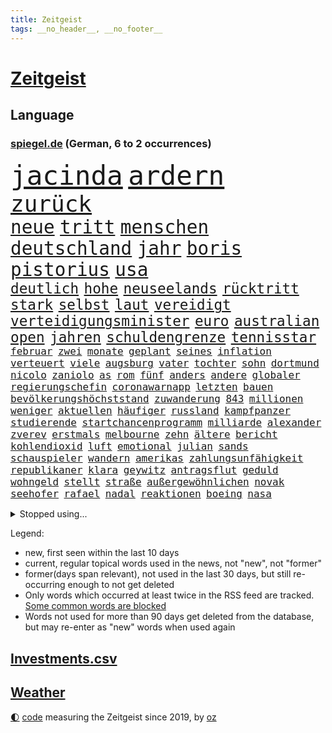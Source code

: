 ```yaml
---
title: Zeitgeist
tags: __no_header__, __no_footer__
---
```


# [Zeitgeist](https://oliz.io/zeitgeist/)

## Language

<h3><a href="https://www.spiegel.de" target="_blank">spiegel.de</a> (German, 6 to 2 occurrences)</h3>
<p style="font-family:monospace">
<span style="font-size:32pt"><a href="news_links.html#jacinda" class="current">jacinda</a></span>
<span style="font-size:32pt"><a href="news_links.html#ardern" class="current">ardern</a></span>
<br>
<span style="font-size:27pt"><a href="news_links.html#zurück" class="current">zurück</a></span>
<br>
<span style="font-size:22pt"><a href="news_links.html#neue" class="current">neue</a></span>
<span style="font-size:22pt"><a href="news_links.html#tritt" class="current">tritt</a></span>
<span style="font-size:22pt"><a href="news_links.html#menschen" class="current">menschen</a></span>
<span style="font-size:22pt"><a href="news_links.html#deutschland" class="current">deutschland</a></span>
<span style="font-size:22pt"><a href="news_links.html#jahr" class="current">jahr</a></span>
<span style="font-size:22pt"><a href="news_links.html#boris" class="current">boris</a></span>
<span style="font-size:22pt"><a href="news_links.html#pistorius" class="new">pistorius</a></span>
<span style="font-size:22pt"><a href="news_links.html#usa" class="current">usa</a></span>
<br>
<span style="font-size:17pt"><a href="news_links.html#deutlich" class="current">deutlich</a></span>
<span style="font-size:17pt"><a href="news_links.html#hohe" class="current">hohe</a></span>
<span style="font-size:17pt"><a href="news_links.html#neuseelands" class="current">neuseelands</a></span>
<span style="font-size:17pt"><a href="news_links.html#rücktritt" class="current">rücktritt</a></span>
<span style="font-size:17pt"><a href="news_links.html#stark" class="current">stark</a></span>
<span style="font-size:17pt"><a href="news_links.html#selbst" class="current">selbst</a></span>
<span style="font-size:17pt"><a href="news_links.html#laut" class="current">laut</a></span>
<span style="font-size:17pt"><a href="news_links.html#vereidigt" class="current">vereidigt</a></span>
<span style="font-size:17pt"><a href="news_links.html#verteidigungsminister" class="current">verteidigungsminister</a></span>
<span style="font-size:17pt"><a href="news_links.html#euro" class="current">euro</a></span>
<span style="font-size:17pt"><a href="news_links.html#australian" class="current">australian</a></span>
<span style="font-size:17pt"><a href="news_links.html#open" class="current">open</a></span>
<span style="font-size:17pt"><a href="news_links.html#jahren" class="current">jahren</a></span>
<span style="font-size:17pt"><a href="news_links.html#schuldengrenze" class="new">schuldengrenze</a></span>
<span style="font-size:17pt"><a href="news_links.html#tennisstar" class="current">tennisstar</a></span>
<br>
<span style="font-size:12pt"><a href="news_links.html#februar" class="current">februar</a></span>
<span style="font-size:12pt"><a href="news_links.html#zwei" class="current">zwei</a></span>
<span style="font-size:12pt"><a href="news_links.html#monate" class="current">monate</a></span>
<span style="font-size:12pt"><a href="news_links.html#geplant" class="current">geplant</a></span>
<span style="font-size:12pt"><a href="news_links.html#seines" class="current">seines</a></span>
<span style="font-size:12pt"><a href="news_links.html#inflation" class="current">inflation</a></span>
<span style="font-size:12pt"><a href="news_links.html#verteuert" class="current">verteuert</a></span>
<span style="font-size:12pt"><a href="news_links.html#viele" class="current">viele</a></span>
<span style="font-size:12pt"><a href="news_links.html#augsburg" class="current">augsburg</a></span>
<span style="font-size:12pt"><a href="news_links.html#vater" class="current">vater</a></span>
<span style="font-size:12pt"><a href="news_links.html#tochter" class="current">tochter</a></span>
<span style="font-size:12pt"><a href="news_links.html#sohn" class="current">sohn</a></span>
<span style="font-size:12pt"><a href="news_links.html#dortmund" class="current">dortmund</a></span>
<span style="font-size:12pt"><a href="news_links.html#nicolo" class="new">nicolo</a></span>
<span style="font-size:12pt"><a href="news_links.html#zaniolo" class="new">zaniolo</a></span>
<span style="font-size:12pt"><a href="news_links.html#as" class="current">as</a></span>
<span style="font-size:12pt"><a href="news_links.html#rom" class="current">rom</a></span>
<span style="font-size:12pt"><a href="news_links.html#fünf" class="current">fünf</a></span>
<span style="font-size:12pt"><a href="news_links.html#anders" class="current">anders</a></span>
<span style="font-size:12pt"><a href="news_links.html#andere" class="current">andere</a></span>
<span style="font-size:12pt"><a href="news_links.html#globaler" class="current">globaler</a></span>
<span style="font-size:12pt"><a href="news_links.html#regierungschefin" class="current">regierungschefin</a></span>
<span style="font-size:12pt"><a href="news_links.html#coronawarnapp" class="new">coronawarnapp</a></span>
<span style="font-size:12pt"><a href="news_links.html#letzten" class="current">letzten</a></span>
<span style="font-size:12pt"><a href="news_links.html#bauen" class="current">bauen</a></span>
<span style="font-size:12pt"><a href="news_links.html#bevölkerungshöchststand" class="new">bevölkerungshöchststand</a></span>
<span style="font-size:12pt"><a href="news_links.html#zuwanderung" class="current">zuwanderung</a></span>
<span style="font-size:12pt"><a href="news_links.html#843" class="new">843</a></span>
<span style="font-size:12pt"><a href="news_links.html#millionen" class="current">millionen</a></span>
<span style="font-size:12pt"><a href="news_links.html#weniger" class="current">weniger</a></span>
<span style="font-size:12pt"><a href="news_links.html#aktuellen" class="current">aktuellen</a></span>
<span style="font-size:12pt"><a href="news_links.html#häufiger" class="current">häufiger</a></span>
<span style="font-size:12pt"><a href="news_links.html#russland" class="current">russland</a></span>
<span style="font-size:12pt"><a href="news_links.html#kampfpanzer" class="current">kampfpanzer</a></span>
<span style="font-size:12pt"><a href="news_links.html#studierende" class="current">studierende</a></span>
<span style="font-size:12pt"><a href="news_links.html#startchancenprogramm" class="new">startchancenprogramm</a></span>
<span style="font-size:12pt"><a href="news_links.html#milliarde" class="current">milliarde</a></span>
<span style="font-size:12pt"><a href="news_links.html#alexander" class="current">alexander</a></span>
<span style="font-size:12pt"><a href="news_links.html#zverev" class="current">zverev</a></span>
<span style="font-size:12pt"><a href="news_links.html#erstmals" class="current">erstmals</a></span>
<span style="font-size:12pt"><a href="news_links.html#melbourne" class="current">melbourne</a></span>
<span style="font-size:12pt"><a href="news_links.html#zehn" class="current">zehn</a></span>
<span style="font-size:12pt"><a href="news_links.html#ältere" class="current">ältere</a></span>
<span style="font-size:12pt"><a href="news_links.html#bericht" class="current">bericht</a></span>
<span style="font-size:12pt"><a href="news_links.html#kohlendioxid" class="current">kohlendioxid</a></span>
<span style="font-size:12pt"><a href="news_links.html#luft" class="current">luft</a></span>
<span style="font-size:12pt"><a href="news_links.html#emotional" class="current">emotional</a></span>
<span style="font-size:12pt"><a href="news_links.html#julian" class="current">julian</a></span>
<span style="font-size:12pt"><a href="news_links.html#sands" class="new">sands</a></span>
<span style="font-size:12pt"><a href="news_links.html#schauspieler" class="current">schauspieler</a></span>
<span style="font-size:12pt"><a href="news_links.html#wandern" class="current">wandern</a></span>
<span style="font-size:12pt"><a href="news_links.html#amerikas" class="current">amerikas</a></span>
<span style="font-size:12pt"><a href="news_links.html#zahlungsunfähigkeit" class="new">zahlungsunfähigkeit</a></span>
<span style="font-size:12pt"><a href="news_links.html#republikaner" class="current">republikaner</a></span>
<span style="font-size:12pt"><a href="news_links.html#klara" class="current">klara</a></span>
<span style="font-size:12pt"><a href="news_links.html#geywitz" class="new">geywitz</a></span>
<span style="font-size:12pt"><a href="news_links.html#antragsflut" class="new">antragsflut</a></span>
<span style="font-size:12pt"><a href="news_links.html#geduld" class="current">geduld</a></span>
<span style="font-size:12pt"><a href="news_links.html#wohngeld" class="current">wohngeld</a></span>
<span style="font-size:12pt"><a href="news_links.html#stellt" class="current">stellt</a></span>
<span style="font-size:12pt"><a href="news_links.html#straße" class="current">straße</a></span>
<span style="font-size:12pt"><a href="news_links.html#außergewöhnlichen" class="current">außergewöhnlichen</a></span>
<span style="font-size:12pt"><a href="news_links.html#novak" class="current">novak</a></span>
<span style="font-size:12pt"><a href="news_links.html#seehofer" class="current">seehofer</a></span>
<span style="font-size:12pt"><a href="news_links.html#rafael" class="current">rafael</a></span>
<span style="font-size:12pt"><a href="news_links.html#nadal" class="current">nadal</a></span>
<span style="font-size:12pt"><a href="news_links.html#reaktionen" class="current">reaktionen</a></span>
<span style="font-size:12pt"><a href="news_links.html#boeing" class="current">boeing</a></span>
<span style="font-size:12pt"><a href="news_links.html#nasa" class="current">nasa</a></span>
</p>
<details>
<summary>Stopped using...</summary>
<p class="former" style="font-size:12pt">
beobachtet(820) turnier(820) einwohner(819) historiker(819) asche(818) geeinigt(818) verstehen(818) willen(818) aktien(817) diktator(817) geholt(817) münchner(817) treffer(817) verweigert(817) endet(816) energien(816) hollywood(816) minderheit(816) spuren(816) st(816) zuerst(816) angebot(815) erzielt(815) flick(815) google(815) hansi(815) hinterlassen(815) hsv(815) landtag(815) nationalmannschaft(815) polizeieinsatz(815) stich(815) szenen(815) überlebte(815) bundesweite(814) digitalisierung(814) flammen(814) gestartet(814) herbert(814) mannschaft(814) partner(814) schwarze(814) thailand(814) wirkte(814) zahlung(814) atmosphäre(813) bundestags(813) doku(813) lager(813) lehnen(813) stunde(813) versteckt(813) äußern(813) behandlung(812) entlastet(812) hieß(812) kämpfer(812) mancherorts(812) moderne(812) schlug(812) unterricht(812) vergessen(812) wahlen(812) abends(811) angeklagter(811) denken(811) depressionen(811) interne(811) klimaneutral(811) krankenhäusern(811) witz(811) bitten(810) eingeschränkt(810) engagement(810) getrennt(810) wirken(810) drama(809) gelände(809) gesamte(809) netzwerk(809) recep(809) spekuliert(809) tayyip(809) versteigert(809) vorbereitet(809) bedenken(808) einstigen(808) ließen(808) reporter(808) anspruch(807) endspiel(807) niederlanden(807) schwangere(807) triumph(807) umwelt(807) veranstaltung(807) verschieben(807) eintracht(806) halben(806) klimapolitik(806) märchen(806) nominiert(806) selben(806) aufnahme(805) fahrrad(805) kiel(805) kindesmissbrauch(805) anthony(804) abgebrochen(803) bestraft(803) ermittlern(803) möglichst(803) rat(803) schauen(803) schnellen(803) starker(803) verbindung(803) wiederholt(803) amerikanischen(802) durchsuchungen(802) lieferten(802) sinn(802) drastische(800) eigentümer(800) schottland(800) aktivistin(799) stärke(799) eklat(798) jemen(798) begründet(797) olympische(797) organisation(797) vw(797) beteiligung(796) gering(795) küstenwache(795) belegen(794) em(794) gesundheitsministerium(794) pflegekräfte(794) lücke(792) brach(790) landesweit(789) nachbar(789) verwickelt(789) papier(788) bürgerinnen(787) teilnahme(787) apps(786) favorit(786) griechischen(786) s(783) folter(782) abhängig(781) bangt(781) schaut(780) aufgefunden(779) rang(778) kassieren(777) rutschte(774) schock(773) sarah(772) schmerz(770) sogenannten(769) erhebliche(762) nächstes(762) karlsruhe(761) härtere(755) tolle(755) heizen(754) marine(754) 85(749) maschinen(746) ausweg(745) ärmelkanal(745) brachten(739) auslieferung(735) kuba(728) polizeiruf(714) zusätzlichen(705) zusammenbruch(678) rückgang(671) medaille(668) hochschulen(660) verantwortliche(649) politikern(648) zusammengebrochen(647) bewirbt(641) westlichen(618) zwischenfall(617) forschende(607) trost(601) holz(596) regierungskoalition(596) gestanden(594) durchbruch(591) 800(589) lehren(576) flohen(574) fotografen(560) aussterben(556) lebensmitteln(556) arte(551) morgens(551) rereportage(551) brannte(548) irre(541) bundesrat(539) 9(537) chaotischen(532) polnischen(521) sichtbar(520) gremium(518) erfolglos(517) vertretung(515) fraktion(509) erkrankte(503) exil(501) gerissen(499) händen(489) überraschende(483) fifa(481) diebe(480) nachmittag(479) kalten(478) meldeten(468) draghi(466) arten(465) worum(464) einigt(463) militärmanöver(463) kursieren(456) abkommen(453) emotionen(449) zentralen(446) bahnen(441) eingefroren(440) gaslieferungen(439) zeitpunkt(436) bedrängt(435) volksverhetzung(435) einander(432) gasversorgung(431) inklusive(423) schlimme(422) härte(421) luftwaffe(420) schülerin(419) töchtern(419) stadtteil(414) generationen(413) 77(412) summen(411) rande(407) auge(405) geringer(405) gestiegene(404) regierungen(403) trip(403) beteiligte(402) guterres(400) verwüstung(398) historischer(397) begehen(395) wmteilnahme(395) auseinandersetzungen(394) außenministerium(393) piloten(392) brandbrief(389) dinosaurier(387) meteorologen(387) personalnot(383) swift(383) teuerung(378) zuständig(378) gedenkt(375) senden(374) beziehen(372) bronze(369) bundesinnenministerin(369) getreten(368) traurige(368) südosten(365) menschenrechtler(364) gefechte(360) meere(358) normalen(358) spektakel(358) geplatzt(357) wolf(357) vorm(356) kahn(354) verkaufte(353) verringern(351) geschenk(348) mitgliedstaaten(347) mutigen(346) 2002(343) brandanschlag(340) verzweifeln(339) justizministerium(337) teilten(336) 49(335) stuttgarter(334) einheit(332) fisch(332) gymnasium(331) berlusconi(330) fremd(330) silvio(330) erstem(329) hut(329) solo(329) reichweite(327) runter(323) schätzt(323) bejubelt(321) kylian(321) mbappé(321) rekonstruktion(320) klug(319) schülern(313) leuten(311) gitter(309) sklaverei(309) problems(308) dubiosen(307) straßburg(306) krause(304) terror(303) lücken(301) lebe(300) arbeitszeit(299) bomben(298) taktik(298) inakzeptable(295) maskendeals(294) odessa(294) spiegelbildungsnewsletter(294) statistisches(294) stoff(294) fußballspiel(293) linkspartei(293) beschuldigten(290) evakuierung(290) rekordtief(289) töchter(288) monarchie(287) 34(284) dylan(284) melanie(284) links(282) zugriff(281) energiesparen(280) breiten(279) wiederaufbau(279) austricksen(278) lohn(277) messerattacke(277) hochrangige(275) günstige(274) zuflucht(271) nationalelf(270) spart(270) g20(269) crew(268) kriegsführung(268) fußballweltmeisterschaft(267) registrierte(267) my(266) notfall(266) 48(265) abgrund(264) g7(263) jamal(263) hängengeblieben(261) ernste(257) spannung(257) belegschaft(256) täters(256) 24jährige(254) einsetzt(251) würdigung(251) gewalttaten(250) eingeschläfert(249) schwedens(249) hammer(248) indische(246) taugt(246) aufeinander(244) bayreuth(244) generalstaatsanwaltschaft(244) stichwahl(244) export(243) 84(241) übergriffen(241) verdrängen(240) ankara(239) jubel(239) ifoinstituts(237) lokführer(236) befugnisse(235) verlaufen(231) hoeneß(229) uli(229) netzagenturchef(227) prinzessin(227) love(226) schutzmasken(223) gestürmt(222) längerer(220) angeschlagenen(218) ausgezahlt(218) waggons(218) dauerhaften(217) budget(214) elfmeterschießen(214) libanon(214) brittney(213) griner(213) ryanair(213) sanktionieren(213) 21jähriger(211) einzudämmen(211) erdoğans(211) besseren(210) nachbesserungen(210) kaffee(209) henry(203) ruben(203) provozieren(201) turbulenzen(201) manch(200) tempel(200) zunehmender(200) chaotisch(199) bahnsteig(198) weltrekord(197) attestiert(196) jimmy(196) stilhighlights(196) 9eurotickets(195) defekt(195) fotografinnen(195) terrororganisation(195) medikament(194) brad(193) mitgenommen(193) pitt(193) sicheren(192) tanz(192) erobern(190) intervention(190) neustart(190) wmhalbfinale(189) arbeiteten(188) braun(186) erfinder(186) jubelte(186) helmut(185) bruttoinlandsprodukt(184) angelegte(183) genauer(181) stützen(181) geeigneten(179) rettungsaktion(178) fläche(177) detonationen(176) gestrandete(176) hessische(176) portugals(176) reservisten(176) cumexaffäre(175) freizeit(175) misere(175) vorschreiben(175) abgebrannt(174) abschlusserklärung(174) urlauber(174) demonstrant(173) horrenden(172) verletzen(172) überlegt(172) brandstifter(171) frauenrechte(171) legal(171) geflüchteter(170) koffer(169) lucas(169) oslo(169) gartenkolumne(168) grundstück(168) prostituierte(168) streicheln(168) bestechung(167) usraumfahrtbehörde(167) vergleicht(165) zugezogen(165) mangellage(164) niedrigeren(164) schwede(163) vorlage(163) gefängnissen(162) gewährleisten(162) hollywoods(162) angehoben(161) historikerin(160) klausmichael(160) zurückhaltung(160) privater(159) erzählung(158) gruppenphase(158) besprüht(157) klimafreundlich(157) tribut(157) spiegelreporterin(156) beistand(155) offenlegen(155) hagen(154) mateusz(153) fahrerin(152) ellen(151) unterkunft(151) 40jährige(148) kulturpolitik(148) manipulation(148) schmelzen(148) giorgia(147) krankenhausgesellschaft(147) meloni(147) aufatmen(146) gründet(146) kanalinsel(146) komplikationen(145) beseitigt(144) nation(144) üblich(144) krisenzeiten(143) raketenangriffen(143) ron(143) schreitet(143) durchs(142) jährliches(142) postfaschistische(142) dopingprobe(141) dopings(141) flüssen(141) musiala(141) programmiert(141) verabschiedete(140) berechnungen(139) einladung(139) hoffnungsträger(138) bestes(137) desantis(136) leistet(136) herunter(135) shitstorm(135) zugrunde(135) späte(134) überraschen(134) bedauert(133) haken(133) harmlos(133) home(133) tv+(132) wunderbar(132) angezeigt(130) fische(130) rot(130) toronto(130) energiequelle(128) falten(128) gehörten(128) klappen(128) anhaltender(127) aufbegehren(127) hilfspaket(126) regenfällen(126) 00(125) ermordete(125) goldener(125) verstöße(125) eismassen(124) lebensgefährliche(124) rihanna(124) rutschen(124) tagesordnung(124) extremismus(123) seitenlinie(123) deutlicher(122) geldwäsche(121) rowling(121) gaspreisdeckel(120) oppositionschef(120) beschaffen(119) cumex(119) gänzlich(119) schiefgehen(119) skizziert(119) staatsstreich(119) befürworten(118) skigebiete(118) angeblicher(117) atlantik(117) berechnet(117) bombenanschlag(117) drehbuchautor(117) erforderlich(117) gegenmaßnahme(117) glaubte(117) behindert(115) fdpvize(115) kontroverse(115) pubs(115) toren(114) bangkok(113) indianapolis(113) regisseurin(113) überfischung(113) fauci(112) kanadischen(112) kurznachrichtendienst(112) usbörsenaufsicht(112) videotest(112) wahnvorstellungen(112) aufholjagd(111) bösewicht(111) reparatur(111) verprügelt(111) bauart(110) frühes(110) igor(110) remo(110) nutzern(109) elektroschrott(107) listen(107) abpfiff(106) argentiniens(106) nationalsozialismus(106) unabhängigen(106) vegane(106) vorurteile(106) entzieht(105) parteiübergreifend(105) fußballnationalspieler(104) iranerinnen(104) jk(104) wasserversorgung(104) nationaltrainer(103) stromkosten(103) branchen(102) rose(102) sadness(102) triangle(102) abgelöst(101) bundesnetzagenturchef(101) leyens(101) strompreisbremse(101) einverstanden(100) fußballfans(100) angelina(99) befreiten(99) betrag(99) blond(99) geschlecht(99) jolie(99) mondmission(99) verkneifen(99) krone(98) rausgeworfen(98) rekordhalter(98) masterplan(97) modewelt(97) staatsmedien(97) winkel(97) wohnraum(97) fachmesse(96) stromausfällen(96) bootsunglück(95) erschöpft(95) praktiken(95) spiels(95) sprangen(95) forscherin(94) pflichten(94) bestrafung(93) ios(93) fortschritte(92) initiiert(92) reynolds(92) antrieb(91) denke(91) it's(91) mitteilte(91) stärkere(91) wirtschaftsinteressen(91) allgegenwärtig(90) arbeitgeberpräsident(90) arbeitszeiterfassung(90) brennholz(90) charakter(90) dauerkrise(90) dulger(90) floridas(90) nahbar(90) penibel(90) verschenkt(90) wlan(90) 60jähriger(89) balkanroute(89) brutalität(89) degeneres(89) geschenke(89) grenzgebiet(89) kassierer(89) opel(89) smartwatch(89) unsozialen(89) versorgungssicherheit(89) bedeutende(88) matthäus(88) neymar(88) sofortiger(88) straucheln(88) östlund(88) 1959(87) ausrichter(87) lobte(87) nacken(87) routine(87) schenken(87) watch(87) álvarez(87) anwohnerparken(86) aquarium(86) arbeitsagentur(86) aufgenommenen(86) faktisch(86) heiko(86) innere(86) kündigungen(86) sauber(86) schmuckstücke(86) coronamaskenaffäre(85) dreieinhalb(85) düpierte(85) eingriffe(85) gasmarkt(85) harmlosen(85) juliane(85) kubaner(85) store(85) superspreaderevent(85) belastungsgrenze(84) daniela(84) imperialismus(84) mobilen(84) nominierungen(84) ode(84) schusswaffenangriff(84) verhältnissen(84) haushaltsausschuss(83) härtesten(83) kern(83) manches(83) strategischen(83) teamkollegen(83) zitiert(83) englischer(82) gehüllt(82) gruppenspiel(82) hungersnot(82) martínez(82) regimes(82) regionalbahn(82) unstimmigkeiten(82) wiktor(82) wohlbefinden(82) abfahrt(81) besiegen(81) datenanalyse(81) ecken(81) katze(81) menschenrechtsaktivisten(81) mögen(81) verschwörungsideologien(81) überbringen(81) 53jährige(80) dahintersteckt(80) guttenberg(80) karltheodor(80) belgiens(79) giroud(79) isolierung(79) olivier(79) verbandes(79) wahlsieg(79) 1813(78) alleingelassen(78) dahmer(78) deckel(78) erzielen(78) exemplar(78) faschistischen(78) judith(78) leinwand(78) mats(78) polare(78) razzien(78) verrückten(78) wmgastgeber(78) wärmen(78) alleiniger(77) finanzausschuss(77) rechtsnationalen(77) uniprofessor(77) wartezeit(77) benachteiligten(76) großrazzia(76) stadtderby(76) warburg(76) beschweren(75) fatal(75) massenweise(75) schwedisches(75) zentrales(75) applenutzer(74) dominik(74) festnehmen(74) intensiv(74) morawiecki(74) passagieren(74) sozialdemokrat(74) 7500(73) bosnienherzegowina(73) kämpferin(73) mullahregime(73) neunziger(73) schräge(73) unglücksursache(73) veganen(73) verharmlost(73) angekündigter(72) besitz(72) buchung(72) clans(72) gekehrt(72) geliebten(72) morten(72) raketenstarts(72) revolutionsgarden(72) titanic(72) blank(71) fahrplan(71) forscht(71) indonesien(71) klimaminister(71) medienschaffende(71) sec(71) spitznamen(71) ausgesperrt(70) carter(70) diktatoren(70) intensivmediziner(70) liest(70) polarisiert(70) 02rückstand(69) altem(69) ausmachen(69) desaströsen(69) dwd(69) eugipfel(69) feindselige(69) streits(69) vorziehen(69) angelegt(68) erinnerte(68) karlheinz(68) krönung(68) leukämie(68) nachtzug(68) rummenigge(68) synagoge(68) teenagerin(68) dave(67) entzug(67) finalen(67) höchststrafe(67) abbruch(66) euaußengrenzen(66) gaseinkauf(66) mittlerer(66) rentenalter(66) solidarisieren(66) unmittelbarer(66) weint(66) wertvolle(66) 124(65) berufsgruppen(65) energiepreisbremse(65) friedensnobelpreis(65) iskämpfer(65) usfußball(65) baumaterialien(64) hab(64) haftbefehle(64) horten(64) packendsten(64) schuldspruch(64) versichert(64) verwandelte(64) wwf(64) aneinander(63) auktion(63) detonation(63) sonniger(63) todesstrafe(63) egoismus(62) expolizisten(62) freigekommen(62) fußballderby(62) kriminalfall(62) spinat(62) terrorgruppe(62) achtmal(61) aufschlag(61) aufsichtsrat(61) entzogen(61) exiliranerin(61) verurteilungen(61) augenzeugen(60) ceo(60) designierte(60) inkompetenz(60) unterdrücken(60) wahlkampfauftritt(60) zentralafrikanischen(60) chipkonzerns(59) energieinfrastruktur(59) energieministerin(59) infineon(59) nachlässigkeit(59) tafeln(59) unerbittlich(59) chili(58) dita(58) erkältungswelle(58) euparlamentarier(58) klebte(58) konsulats(58) lebzeiten(58) neuerliche(58) verteidigungslinie(58) vervielfacht(58) ausbrüchen(57) chronisch(57) eingelegt(57) einheimische(57) gefälscht(57) ioc(57) marginal(57) millionenwert(57) unberechenbar(57) argentinische(56) derben(56) grant(56) leidenschaft(56) spacex(56) versicherte(56) luftabwehrsysteme(55) susan(55) ausverkauft(54) europaparlaments(54) journalistenverband(54) allermeisten(53) ausgesagt(53) ausschalten(53) flüchtlingsheim(53) gezerrt(53) grüße(53) hang(53) krishnan(53) überweisen(53) anschlagsserie(52) blattgemüse(52) filmpreis(52) human(52) kinderkliniken(52) kinderstationen(52) nonnen(52) pfleger(52) queere(52) regierungsoberhaupt(52) rights(52) unbearbeitete(52) zuständigen(52) ausgebuht(51) prozesstag(51) raue(51) rundumschlag(51) sympathie(51) tübinger(51) vorsieht(51) warmfront(51) digitaler(50) geendet(50) kinderbücher(50) behinderung(49) jets(49) mastodon(49) talentierten(49) uscharts(49) 56jährigen(48) reading(48) unerlaubt(48) 21jährige(47) beeindrucken(47) besserer(47) gewalttätiger(47) noten(47) schauten(47) unangekündigt(47) zigaretten(47) zutage(47) anschauen(46) erdrutschen(46) gegenzusteuern(46) großmeister(46) singt(46) virtuelle(46) aufwendigen(45) mariana(45) militärflugzeuge(45) warfen(45) wissenschaftlichen(45) wunderbares(45) ausharren(44) klebt(44) modelt(44) sozialamt(44) zustellung(44) 4(43) amir(43) autoreifen(43) chinareise(43) herauskommt(43) häufigsten(43) zerschlagen(43) bildungschancen(42) linkedin(42) lockdowns(42) meiden(42) energiehilfen(41) potenziell(41) ramaphosa(41) reichlich(41) rheingold(41) südafrikas(41) verheizt(41) überreicht(41) brantner(40) charme(40) drogensucht(40) grenzregion(40) winterhilfe(40) wurm(40) dan(39) euregeln(39) niemandem(39) autokennzeichen(38) blauen(38) capitals(38) coronainfizierte(38) gentleman(38) industriestaaten(38) owetschkin(38) psychiatrischen(38) twitters(38) verhafteten(38) renaissance(37) unbemannte(37) verzögerte(37) vorfreude(37) glatt(36) präsidentschaftskandidatur(36) skepsis(36) klimaklub(35) ausgabe(34) bezüglich(34) co₂abgabe(34) feind(34) i̇mamoğlu(34) podestplatz(34) argentinier(33) backstreet(33) diego(33) eintrittsalter(33) istanbuls(33) jahrhunderte(33) langfristige(33) wiederholen(33) bali(32) ungehorsam(32) brilliert(31) böden(31) echter(31) innensenatorin(31) männlich(31) nutzerinnen(31) realistisch(31) rex(31) schädel(31) siesta(31) sparsamkeit(31) tyrannosaurus(31) babyboomer(30) buenos(30) coronazeit(30) heizöl(30) skandalwm(30) wmnews(30) wmspiel(30) ärgerlich(30) übersteht(30) 2004(29) dauerhaftes(29) demokratien(29) deutschlandfunk(29) lauter(29) wutausbruch(29) 1978(28) a9(28) altnazi(28) interessenvertretung(28) leeren(28) magenta(28) marineschiff(28) nannten(28) nordeuropa(28) reinhardt(28) todesfolge(28) ukrainerinnen(28) wärmepumpe(28) ecuador(27) exekutiert(27) fifachef(27) gegensatz(27) meilenstein(27) tarifbeschäftigten(27) 1991(26) abschiebungen(26) arztpraxen(26) fiebersäfte(26) körperlicher(26) mobilfunknetz(26) rheinland(26) siegfried(26) walisische(26) wunderschöne(26) chips(25) deschamps(25) eugaspreisdeckel(25) flogen(25) fröhlich(25) vollen(25) weltfußball(25) afdbundestagsabgeordnete(24) basteln(24) bildungsminister(24) microsofts(24) erliegt(23) habhaft(23) innenleben(23) klügsten(23) schmerzt(23) usjournalist(23) vorrundenaus(23) wiederhergestellt(23) emails(22) exmitarbeiter(22) führungsebene(22) getränke(22) goldenen(22) jay(22) kontrollgremium(22) laptop(22) leno(22) natopartner(22) redaktionsräume(22) surface(22) territoriums(22) usmoderator(22) verlorene(22) klinsmann(21) munter(21) orionkapsel(21) scheidende(21) verbannt(21) aufgibt(20) diwchef(20) erstmal(20) fratzscher(20) genozid(20) krankenschwestern(20) orion(20) rsvirus(20) selfies(20) workation(20) 265(19) anspannung(19) bedient(19) beraterfirmen(19) unterzogen(19) elternzeit(18) genitalien(18) handelsabkommen(18) schneefällen(18) support(18) weltmeisterschaften(18) zerbrochen(18) boykottieren(17) einwanderungsland(17) eisige(17) fitness(17) ronaldos(17) rsviren(17) räumten(17) traut(17) wunderbare(17) digitales(16) hofdame(16) preisobergrenze(16) rächt(16) warnstreik(16) entrüstung(15) löffel(15) nina(15) ordnen(15) protestler(15) u9(15) ursachensuche(15) vorrunde(15) 33jährigen(14) dortigen(14) durchgreifen(14) gaal(14) grauen(14) infektionswelle(14) irische(14) kitamisere(14) koordinieren(14) advent(13) derartige(13) esperanza(13) f35kampfjets(13) festliche(13) höegh(13) passagierflugzeugs(13) satellit(13) schneit(13) eubeitritt(12) fragwürdiger(12) maier(12) militärhilfe(12) minustemperaturen(12) missbrauchte(12) reichsbürgerszene(12) schulsystem(12) twitterte(12) verabredet(12) vergleichbar(12) übergossen(12) auszuscheiden(11) eröffnen(11) itexperten(11) maskengeschäfte(11) medizinischer(11) messis(11) podcastfolge(11) vergrößern(11) weltstars(11)
</p>
</details>
<p>Legend:
<ul>
<li><span class="new">new</span>, first seen within the last 10 days</li>
<li><span class="current">current</span>, regular topical words used in the news, not "new", not "former"</li>
<li><span class="former">former(days span relevant)</span>, not used in the last 30 days, but still re-occurring enough to not get deleted</li>
<li>Only words which occurred at least twice in the RSS feed are tracked. <a href="language/filters.py">Some common words are blocked</a></li>
<li>Words not used for more than 90 days get deleted from the database, but may re-enter as "new" words when used again</li>
</ul>
</p>

## [Investments](investments.html)[.csv](investments.csv)

## [Weather](weather.html)

<footer>
<a href="javascript:toggleTheme()" class="nav">🌓</a>
<a href="https://github.com/ooz/zeitgeist">code</a> measuring the Zeitgeist since 2019, by <a href="https://oliz.io">oz</a>
</footer>
